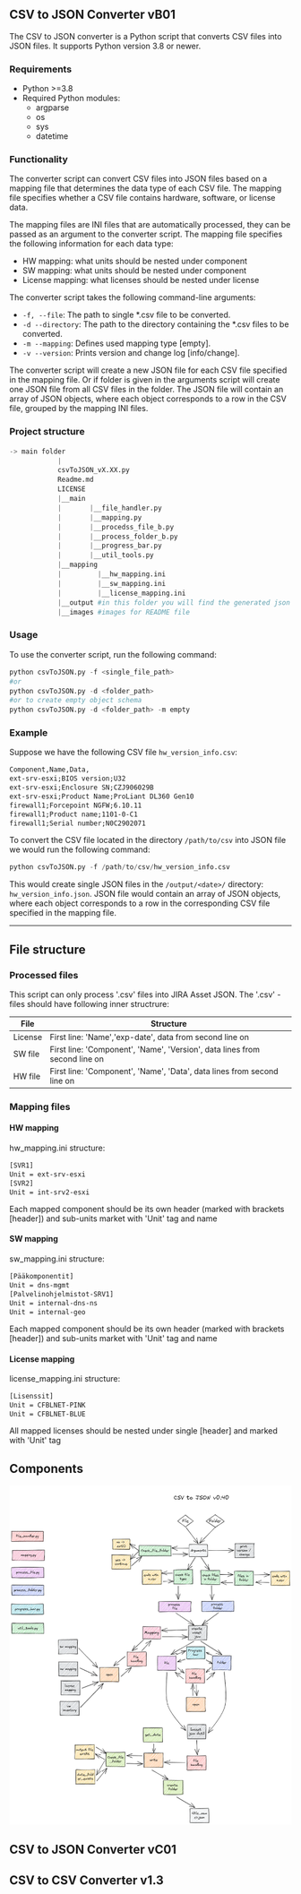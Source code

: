 ## CSV to JSON Converter vB01

The CSV to JSON converter is a Python script that converts CSV files into JSON files. It supports Python version 3.8 or newer.

### Requirements

-   Python >=3.8
-   Required Python modules:
    -   argparse
    -   os
    -   sys
    -  datetime

### Functionality

The converter script can convert CSV files into JSON files based on a mapping file that determines the data type of each CSV file. The mapping file specifies whether a CSV file contains hardware, software, or license data.

The mapping files are INI files that are automatically processed, they can be passed as an argument to the converter script. The mapping file specifies the following information for each data type:

- HW mapping: what units should be nested under component
- SW mapping: what units should be nested under component
- License mapping: what licenses should be nested under license

The converter script takes the following command-line arguments:

-   `-f, --file`: The path to single *.csv file to be converted.
-   `-d --directory`: The path to the directory containing the *.csv files to be converted.
-   `-m --mapping`: Defines used mapping type [empty].
-   `-v --version`: Prints version and change log [info/change].

The converter script will create a new JSON file for each CSV file specified in the mapping file. Or if folder is given in the arguments script will create one JSON file from all CSV files in the folder.
The JSON file will contain an array of JSON objects, where each object corresponds to a row in the CSV file, grouped by the mapping INI files.

### Project structure
``` python
-> main folder
            |
            csvToJSON_vX.XX.py
            Readme.md
            LICENSE
            |__main
            |       |__file_handler.py
            |       |__mapping.py
            |       |__procedss_file_b.py
            |       |__process_folder_b.py
            |       |__progress_bar.py
            |       |__util_tools.py
            |__mapping
            |         |__hw_mapping.ini
            |         |__sw_mapping.ini
            |         |__license_mapping.ini
            |__output #in this folder you will find the generated json files
            |__images #images for README file              
```

### Usage

To use the converter script, run the following command:

``` python
python csvToJSON.py -f <single_file_path> 
#or
python csvToJSON.py -d <folder_path> 
#or to create empty object schema
python csvToJSON.py -d <folder_path> -m empty 
```

### Example

Suppose we have the following CSV file `hw_version_info.csv`:
``` csv
Component,Name,Data,  
ext-srv-esxi;BIOS version;U32  
ext-srv-esxi;Enclosure SN;CZJ906029B  
ext-srv-esxi;Product Name;ProLiant DL360 Gen10  
firewall1;Forcepoint NGFW;6.10.11  
firewall1;Product name;1101-0-C1  
firewall1;Serial number;N0C2902071
```

To convert the CSV file located in the directory `/path/to/csv` into JSON file we would run the following command:

``` python
python csvToJSON.py -f /path/to/csv/hw_version_info.csv 
```

This would create single JSON files in the `/output/<date>/` directory: `hw_version_info.json`. JSON file would contain an array of JSON objects, where each object corresponds to a row in the corresponding CSV file specified in the mapping file.

------------------------------------------------------------------------
## File structure

### Processed files
This script can only process '.csv' files into JIRA Asset JSON.
The '.csv' - files should have following inner structrure:

| File    | Structure                                                                  |
| ------- | -------------------------------------------------------------------------- |
| License | First line: 'Name','exp-date', data from second line on                    |
| SW file | First line: 'Component', 'Name', 'Version', data lines from second line on |
| HW file | First line: 'Component', 'Name', 'Data', data lines from second line on |

### Mapping files

#### HW mapping

hw_mapping.ini structure:
```
[SVR1]  
Unit = ext-srv-esxi
[SVR2]  
Unit = int-srv2-esxi
```

Each mapped component should be its own header (marked with brackets [header]) and sub-units market with 'Unit' tag and name 

#### SW mapping

sw_mapping.ini structure:
```
[Pääkomponentit]  
Unit = dns-mgmt
[Palvelinohjelmistot-SRV1]  
Unit = internal-dns-ns  
Unit = internal-geo
```

Each mapped component should be its own header (marked with brackets [header]) and sub-units market with 'Unit' tag and name 

#### License mapping

license_mapping.ini structure:
```
[Lisenssit]  
Unit = CFBLNET-PINK  
Unit = CFBLNET-BLUE
```

All mapped licenses should be nested under single [header] and marked with 'Unit' tag

## Components

![csvToJSON_v0411.png](images%2FcsvToJSON_v0411.png)

## CSV to JSON Converter vC01

## CSV to CSV Converter v1.3
